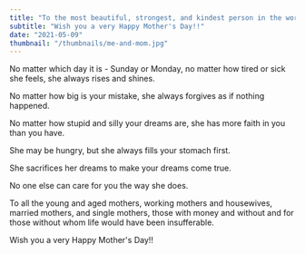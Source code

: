 ```yaml
---
title: "To the most beautiful, strongest, and kindest person in the world."
subtitle: "Wish you a very Happy Mother's Day!!"
date: "2021-05-09"
thumbnail: "/thumbnails/me-and-mom.jpg"
---
```


No matter which day it is - Sunday or Monday, no matter how tired or sick she feels, she always rises and shines.

No matter how big is your mistake, she always forgives as if nothing happened.

No matter how stupid and silly your dreams are, she has more faith in you than you have.

She may be hungry, but she always fills your stomach first.

She sacrifices her dreams to make your dreams come true.

No one else can care for you the way she does.

To all the young and aged mothers, working mothers and housewives, married mothers, and single mothers, those with money and without and for those without whom life would have been insufferable.

Wish you a very Happy Mother's Day!!
